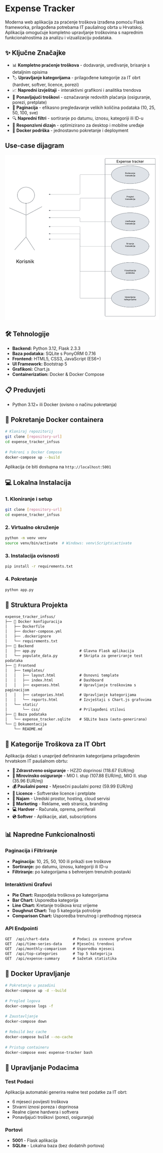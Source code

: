 # Expense Tracker

Moderna web aplikacija za praćenje troškova izrađena pomoću Flask frameworka, prilagođena potrebama IT paušalnog obrta u Hrvatskoj. Aplikacija omogućuje kompletno upravljanje troškovima s naprednim funkcionalnostima za analizu i vizualizaciju podataka.

## ✨ Ključne Značajke

- 📊 **Kompletno praćenje troškova** - dodavanje, uređivanje, brisanje s detaljnim opisima
- 🏷️ **Upravljanje kategorijama** - prilagođene kategorije za IT obrt (hardver, softver, licence, porezi)
- 📈 **Napredni izvještaji** - interaktivni grafikoni i analitika trendova
- 🔄 **Ponavljajući troškovi** - označavanje redovitih plaćanja (osiguranje, porezi, pretplate)
- 📃 **Paginacija** - efikasno pregledavanje velikih količina podataka (10, 25, 50, 100, sve)
- 🔍 **Napredni filtri** - sortiranje po datumu, iznosu, kategoriji ili ID-u
- 📱 **Responzivni dizajn** - optimizirano za desktop i mobilne uređaje
- 🐳 **Docker podrška** - jednostavno pokretanje i deployment

## Use-case dijagram
![Alt text](/use-case.png)


## 🛠️ Tehnologije

- **Backend:** Python 3.12, Flask 2.3.3
- **Baza podataka:** SQLite s PonyORM 0.7.16
- **Frontend:** HTML5, CSS3, JavaScript (ES6+)
- **UI Framework:** Bootstrap 5
- **Grafikoni:** Chart.js
- **Containerization:** Docker & Docker Compose

## 📋 Preduvjeti

- Python 3.12+ ili Docker (ovisno o načinu pokretanja)

## 🚀 Pokretanje Docker containera

```bash
# Kloniraj repozitorij
git clone [repository-url]
cd expense_tracker_infsus

# Pokreni s Docker Compose
docker-compose up --build
```

Aplikacija će biti dostupna na `http://localhost:5001`

## 💻 Lokalna Instalacija

### 1. Kloniranje i setup
```bash
git clone [repository-url]
cd expense_tracker_infsus
```

### 2. Virtualno okruženje
```bash
python -m venv venv
source venv/bin/activate  # Windows: venv\Scripts\activate
```

### 3. Instalacija ovisnosti
```bash
pip install -r requirements.txt
```

### 4. Pokretanje
```bash
python app.py
```

## 📁 Struktura Projekta

```
expense_tracker_infsus/
├── 🐳 Docker konfiguracija
│   ├── Dockerfile
│   ├── docker-compose.yml
│   ├── .dockerignore
│   └── requirements.txt
├── 🐍 Backend
│   ├── app.py                    # Glavna Flask aplikacija
│   └── populate_data.py          # Skripta za generiranje test podataka
├── 🎨 Frontend
│   ├── templates/
│   │   ├── layout.html           # Osnovni template
│   │   ├── index.html            # Dashboard
│   │   ├── expenses.html         # Upravljanje troškovima s paginacijom
│   │   ├── categories.html       # Upravljanje kategorijama
│   │   └── reports.html          # Izvještaji s Chart.js grafovima
│   └── static/
│       └── css/                  # Prilagođeni stilovi
├── 💾 Baza podataka
│   └── expense_tracker.sqlite    # SQLite baza (auto-generirana)
└── 📄 Dokumentacija
    └── README.md
```

## 🎯 Kategorije Troškova za IT Obrt

Aplikacija dolazi s unaprijed definiranim kategorijama prilagođenim hrvatskom IT paušalnom obrtu:

- **💊 Zdravstveno osiguranje** - HZZO doprinosi (118.67 EUR/mj)
- **👴 Mirovinsko osiguranje** - MIO I. stup (107.88 EUR/mj), MIO II. stup (35.96 EUR/mj)
- **💰 Paušalni porez** - Mjesečni paušalni porez (59.99 EUR/mj)
- **📜 Licence** - Softverske licence i pretplate
- **🏢 Najam** - Uredski prostor, hosting, cloud servisi
- **📢 Marketing** - Reklame, web stranica, branding
- **💻 Hardver** - Računala, oprema, periferali
- **💿 Softver** - Aplikacije, alati, subscriptions

## 📊 Napredne Funkcionalnosti

### Paginacija i Filtriranje
- **Paginacija:** 10, 25, 50, 100 ili prikaži sve troškove
- **Sortiranje:** po datumu, iznosu, kategoriji ili ID-u
- **Filtriranje:** po kategorijama s behrenjem trenutnih postavki

### Interaktivni Grafovi
- **Pie Chart:** Raspodjela troškova po kategorijama
- **Bar Chart:** Usporedba kategorija
- **Line Chart:** Kretanje troškova kroz vrijeme
- **Doughnut Chart:** Top 5 kategorija potrošnje
- **Comparison Chart:** Usporedba trenutnog i prethodnog mjeseca

### API Endpointi
```
GET  /api/chart-data           # Podaci za osnovne grafove
GET  /api/time-series-data     # Mjesečni trendovi
GET  /api/monthly-comparison   # Usporedba mjeseci
GET  /api/top-categories       # Top 5 kategorija
GET  /api/expense-summary      # Sažetak statistika
```

## 🐳 Docker Upravljanje

```bash
# Pokretanje u pozadini
docker-compose up -d --build

# Pregled logova
docker-compose logs -f

# Zaustavljanje
docker-compose down

# Rebuild bez cache
docker-compose build --no-cache

# Pristup containeru
docker-compose exec expense-tracker bash
```

## 💾 Upravljanje Podacima

### Test Podaci
Aplikacija automatski generira realne test podatke za IT obrt:
- 6 mjeseci povijesti troškova
- Stvarni iznosi poreza i doprinosa
- Realne cijene hardvera i softvera
- Ponavljajući troškovi (porezi, osiguranja)

### Portovi
- **5001** - Flask aplikacija
- **SQLite** - Lokalna baza (bez dodatnih portova)
